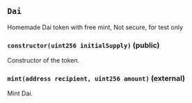 ## `Dai`



Homemade Dai token with free mint, Not secure, for test only


### `constructor(uint256 initialSupply)` (public)

Constructor of the token.




### `mint(address recipient, uint256 amount)` (external)

Mint Dai.







